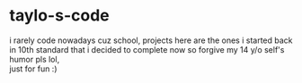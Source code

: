 # taylo-s-code
i rarely code nowadays cuz school, projects here are the ones i started back in 10th standard that i decided to complete now
so forgive my 14 y/o self's humor pls lol,  
just for fun :)
